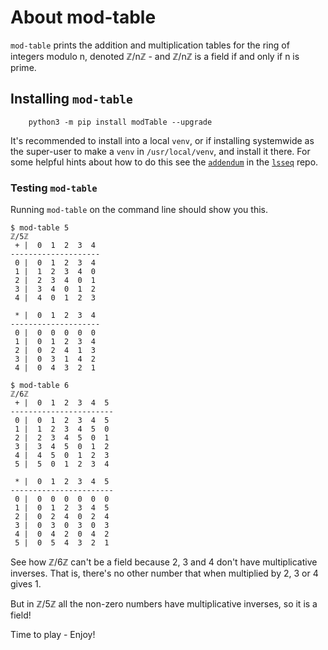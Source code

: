 # About mod-table

`mod-table` prints the addition and multiplication tables for
the ring of integers modulo n, denoted
&#8484;/n&#8484; - and 
&#8484;/n&#8484; is a field if and only if n is prime.

## Installing `mod-table`

```
    python3 -m pip install modTable --upgrade
```
It's recommended to install into a local `venv`, or if installing systemwide
as the super-user to make a `venv` in `/usr/local/venv`, and install it there.
For some helpful hints about how to do this see the
[`addendum`](https://github.com/jrowellfx/lsseq?tab=readme-ov-file#addendum---more-on-installing-command-line-tools)
in the [`lsseq`](https://github.com/jrowellfx/lsseq) repo.

### Testing `mod-table`

Running `mod-table` on the command line should show you this.

```
$ mod-table 5
ℤ/5ℤ
 + |  0  1  2  3  4 
--------------------
 0 |  0  1  2  3  4 
 1 |  1  2  3  4  0 
 2 |  2  3  4  0  1 
 3 |  3  4  0  1  2 
 4 |  4  0  1  2  3 

 * |  0  1  2  3  4 
--------------------
 0 |  0  0  0  0  0 
 1 |  0  1  2  3  4 
 2 |  0  2  4  1  3 
 3 |  0  3  1  4  2 
 4 |  0  4  3  2  1 

$ mod-table 6
ℤ/6ℤ
 + |  0  1  2  3  4  5 
-----------------------
 0 |  0  1  2  3  4  5 
 1 |  1  2  3  4  5  0 
 2 |  2  3  4  5  0  1 
 3 |  3  4  5  0  1  2 
 4 |  4  5  0  1  2  3 
 5 |  5  0  1  2  3  4 

 * |  0  1  2  3  4  5 
-----------------------
 0 |  0  0  0  0  0  0 
 1 |  0  1  2  3  4  5 
 2 |  0  2  4  0  2  4 
 3 |  0  3  0  3  0  3 
 4 |  0  4  2  0  4  2 
 5 |  0  5  4  3  2  1 

```

See how ℤ/6ℤ can't be a field because 2, 3 and 4 don't have multiplicative inverses.
That is, there's no other number that when multiplied by 2, 3 or 4 gives 1.

But in ℤ/5ℤ all the non-zero numbers have multiplicative inverses, so it is a field!

Time to play - Enjoy!

